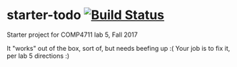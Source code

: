 # starter-todo [![Build Status](https://travis-ci.org/compJeremyLuLab5/starter-todo4.svg?branch=develop)](https://travis-ci.org/compJeremyLuLab5/starter-todo4)
Starter project for COMP4711 lab 5, Fall 2017

It "works" out of the box, sort of, but needs beefing up :(
Your job is to fix it, per lab 5 directions :)
